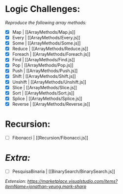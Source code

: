# Logic Challenges:

_Reproduce the following array methods:_

- [x] Map | [[ArrayMethods/Map.js]]
- [x] Every | [[ArrayMethods/Every.js]]
- [x] Some | [[ArrayMethods/Some.js]]
- [x] Reduce | [[ArrayMethods/Reduce.js]]
- [x] Foreach | [[ArrayMethods/Foreach.js]]
- [x] Find | [[ArrayMethods/Find.js]]
- [x] Pop | [[ArrayMethods/Pop.js]]
- [x] Push | [[ArrayMethods/Push.js]]
- [x] Shift | [[ArrayMethods/Shift.js]]
- [x] Unshift | [[ArrayMethods/Unshift.js]]
- [x] Slice | [[ArrayMethods/Slice.js]]
- [x] Sort | [[ArrayMethods/Sort.js]]
- [x] Splice | [[ArrayMethods/Splice.js]]
- [x] Reverse | [[ArrayMethods/Reverse.js]]

# Recursion:
- [ ] Fibonacci | [[Recursion/Fibonacci.js]]

# _Extra:_

- [ ] PesquisaBinaria | [[BinarySearch/BinarySearch.js]]

_Extension: https://marketplace.visualstudio.com/items?itemName=jonathan-yeung.mark-sharp_
